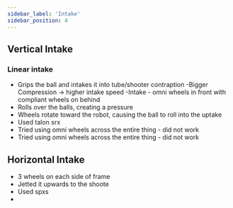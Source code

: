 ```yaml
---
sidebar_label: 'Intake'
sidebar_position: 4
---
```


## Vertical Intake
### Linear intake
- Grips the ball and intakes it into tube/shooter contraption
-Bigger Compression → higher intake speed
-Intake - omni wheels in front with compliant wheels on behind
- Rolls over the balls, creating a pressure
- Wheels rotate toward the robot, causing the ball to roll into the uptake
- Used talon srx
- Tried using omni wheels across the entire thing - did not work
- Tried using omni wheels across the entire thing - did not work

## Horizontal Intake
- 3 wheels on each side of frame
- Jetted it upwards to the shoote
- Used spxs
- 

